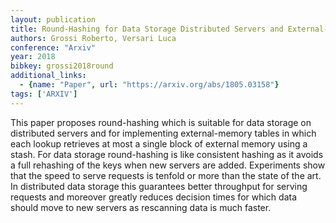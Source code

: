 ```yaml
---
layout: publication
title: Round-Hashing for Data Storage Distributed Servers and External-Memory Tables
authors: Grossi Roberto, Versari Luca
conference: "Arxiv"
year: 2018
bibkey: grossi2018round
additional_links:
  - {name: "Paper", url: "https://arxiv.org/abs/1805.03158"}
tags: ['ARXIV']
---
```

This paper proposes round-hashing which is suitable for data storage on distributed servers and for implementing external-memory tables in which each lookup retrieves at most a single block of external memory using a stash. For data storage round-hashing is like consistent hashing as it avoids a full rehashing of the keys when new servers are added. Experiments show that the speed to serve requests is tenfold or more than the state of the art. In distributed data storage this guarantees better throughput for serving requests and moreover greatly reduces decision times for which data should move to new servers as rescanning data is much faster.
